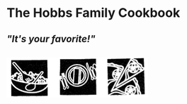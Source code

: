 # The Hobbs Family Cookbook

## *"It's your favorite!"*

## ![It's Your Favorite!](extras/TheHobbsFamilyCookbook.png "It's Your Favorite!")
